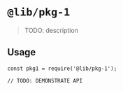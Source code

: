 # `@lib/pkg-1`

> TODO: description

## Usage

```
const pkg1 = require('@lib/pkg-1');

// TODO: DEMONSTRATE API
```
